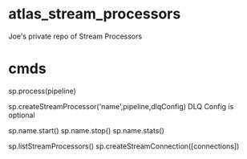 # atlas_stream_processors
Joe's private repo of Stream Processors


# cmds
sp.process(pipeline)

sp.createStreamProcessor('name',pipeline,dlqConfig)
  DLQ Config is optional

sp.name.start()
sp.name.stop()
sp.name.stats()

sp.listStreamProcessors()
sp.createStreamConnection([connections])

